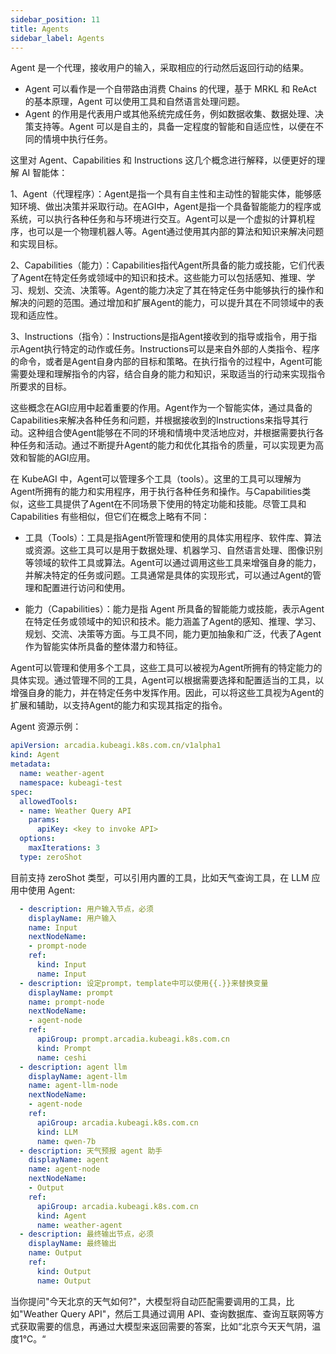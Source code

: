 ```yaml
---
sidebar_position: 11
title: Agents
sidebar_label: Agents
---
```


Agent 是一个代理，接收用户的输入，采取相应的行动然后返回行动的结果。
* Agent 可以看作是一个自带路由消费 Chains 的代理，基于 MRKL 和 ReAct 的基本原理，Agent 可以使用工具和自然语言处理问题。
* Agent 的作用是代表用户或其他系统完成任务，例如数据收集、数据处理、决策支持等。Agent 可以是自主的，具备一定程度的智能和自适应性，以便在不同的情境中执行任务。

这里对 Agent、Capabilities 和 Instructions 这几个概念进行解释，以便更好的理解 AI 智能体：

1、Agent（代理程序）：Agent是指一个具有自主性和主动性的智能实体，能够感知环境、做出决策并采取行动。在AGI中，Agent是指一个具备智能能力的程序或系统，可以执行各种任务和与环境进行交互。Agent可以是一个虚拟的计算机程序，也可以是一个物理机器人等。Agent通过使用其内部的算法和知识来解决问题和实现目标。

2、Capabilities（能力）：Capabilities指代Agent所具备的能力或技能，它们代表了Agent在特定任务或领域中的知识和技术。这些能力可以包括感知、推理、学习、规划、交流、决策等。Agent的能力决定了其在特定任务中能够执行的操作和解决的问题的范围。通过增加和扩展Agent的能力，可以提升其在不同领域中的表现和适应性。

3、Instructions（指令）：Instructions是指Agent接收到的指导或指令，用于指示Agent执行特定的动作或任务。Instructions可以是来自外部的人类指令、程序的命令，或者是Agent自身内部的目标和策略。在执行指令的过程中，Agent可能需要处理和理解指令的内容，结合自身的能力和知识，采取适当的行动来实现指令所要求的目标。

这些概念在AGI应用中起着重要的作用。Agent作为一个智能实体，通过具备的Capabilities来解决各种任务和问题，并根据接收到的Instructions来指导其行动。这种组合使Agent能够在不同的环境和情境中灵活地应对，并根据需要执行各种任务和活动。通过不断提升Agent的能力和优化其指令的质量，可以实现更为高效和智能的AGI应用。

在 KubeAGI 中，Agent可以管理多个工具（tools）。这里的工具可以理解为Agent所拥有的能力和实用程序，用于执行各种任务和操作。与Capabilities类似，这些工具提供了Agent在不同场景下使用的特定功能和技能。尽管工具和 Capabilities 有些相似，但它们在概念上略有不同：

* 工具（Tools）：工具是指Agent所管理和使用的具体实用程序、软件库、算法或资源。这些工具可以是用于数据处理、机器学习、自然语言处理、图像识别等领域的软件工具或算法。Agent可以通过调用这些工具来增强自身的能力，并解决特定的任务或问题。工具通常是具体的实现形式，可以通过Agent的管理和配置进行访问和使用。

* 能力（Capabilities）：能力是指 Agent 所具备的智能能力或技能，表示Agent在特定任务或领域中的知识和技术。能力涵盖了Agent的感知、推理、学习、规划、交流、决策等方面。与工具不同，能力更加抽象和广泛，代表了Agent作为智能实体所具备的整体潜力和特征。

Agent可以管理和使用多个工具，这些工具可以被视为Agent所拥有的特定能力的具体实现。通过管理不同的工具，Agent可以根据需要选择和配置适当的工具，以增强自身的能力，并在特定任务中发挥作用。因此，可以将这些工具视为Agent的扩展和辅助，以支持Agent的能力和实现其指定的指令。

Agent 资源示例：
```yaml
apiVersion: arcadia.kubeagi.k8s.com.cn/v1alpha1
kind: Agent
metadata:
  name: weather-agent
  namespace: kubeagi-test
spec:
  allowedTools:
  - name: Weather Query API
    params:
      apiKey: <key to invoke API>
  options:
    maxIterations: 3
  type: zeroShot
```
目前支持 zeroShot 类型，可以引用内置的工具，比如天气查询工具，在 LLM 应用中使用 Agent:
```yaml
  - description: 用户输入节点，必须
    displayName: 用户输入
    name: Input
    nextNodeName:
    - prompt-node
    ref:
      kind: Input
      name: Input
  - description: 设定prompt，template中可以使用{{.}}来替换变量
    displayName: prompt
    name: prompt-node
    nextNodeName:
    - agent-node
    ref:
      apiGroup: prompt.arcadia.kubeagi.k8s.com.cn
      kind: Prompt
      name: ceshi
  - description: agent llm
    displayName: agent-llm
    name: agent-llm-node
    nextNodeName:
    - agent-node
    ref:
      apiGroup: arcadia.kubeagi.k8s.com.cn
      kind: LLM
      name: qwen-7b
  - description: 天气预报 agent 助手
    displayName: agent
    name: agent-node
    nextNodeName:
    - Output
    ref:
      apiGroup: arcadia.kubeagi.k8s.com.cn
      kind: Agent
      name: weather-agent
  - description: 最终输出节点，必须
    displayName: 最终输出
    name: Output
    ref:
      kind: Output
      name: Output
```
当你提问"今天北京的天气如何?"，大模型将自动匹配需要调用的工具，比如"Weather Query API"，然后工具通过调用 API、查询数据库、查询互联网等方式获取需要的信息，再通过大模型来返回需要的答案，比如“北京今天天气阴，温度1℃。“

